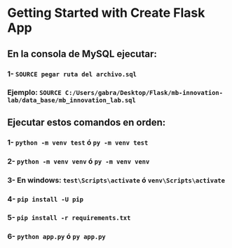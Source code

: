 # Getting Started with Create Flask App

## En la consola de MySQL ejecutar: 
### 1- `SOURCE pegar ruta del archivo.sql`
### Ejemplo: `SOURCE C:/Users/gabra/Desktop/Flask/mb-innovation-lab/data_base/mb_innovation_lab.sql`


## Ejecutar estos comandos en orden:
### 1- `python -m venv test` ó `py -m venv test`
### 2- `python -m venv venv` ó `py -m venv venv`
### 3- En windows: `test\Scripts\activate` ó `venv\Scripts\activate`
### 4- `pip install -U pip`
### 5- `pip install -r requirements.txt`
### 6- `python app.py` ó `py app.py`
